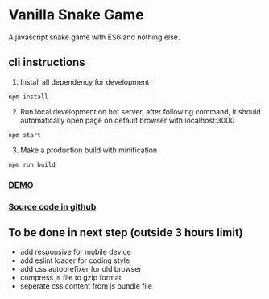 # Vanilla Snake Game

A javascript snake game with ES6 and nothing else.

## cli instructions
1. Install all dependency for development
```
npm install
```
2. Run local development on hot server, after following command,
it should automatically open page on default browser with localhost:3000
```
npm start
```
3. Make a production build with minification
```
npm run build
```

### [DEMO](http://www.javascript.fun/ss/)
### [Source code in github](https://github.com/im6/vanilla_snake)

## To be done in next step (outside 3 hours limit)
- add responsive for mobile device
- add eslint loader for coding style
- add css autoprefixer for old browser
- compress js file to gzip format
- seperate css content from js bundle file
